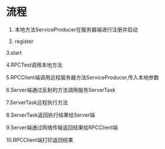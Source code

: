 # 流程
1. 本地方法ServiceProducer在服务器端进行注册并启动

2. register

3.start

4.RPCTest调用本地方法

5.RPCClient端调用远程服务器方法ServiceProducer,传入本地参数

6.Server端通过反射的方法调用服务ServerTask

7.ServerTask远程执行方法

8.ServerTask返回执行结果给Server端

9.Server端通过网络传输返回结果给RPCClient端

10.RPCClient端打印返回结果
